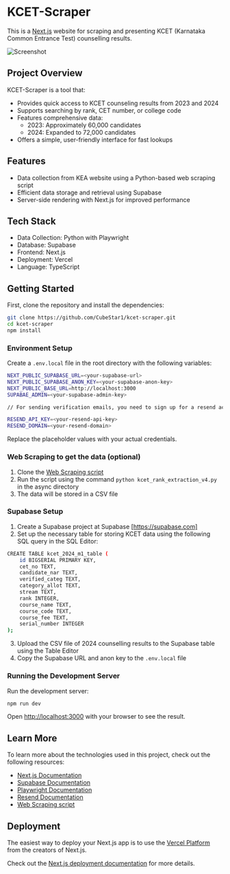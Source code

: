 # KCET-Scraper

This is a [Next.js](https://nextjs.org/) website for scraping and presenting KCET (Karnataka Common Entrance Test) counselling results.

![Screenshot](https://github.com/CubeStar1/kcet-scraper/blob/main/app/public/kcet-scraper-landing.jpg)

## Project Overview

KCET-Scraper is a tool that:

- Provides quick access to KCET counseling results from 2023 and 2024
- Supports searching by rank, CET number, or college code
- Features comprehensive data:
  - 2023: Approximately 60,000 candidates
  - 2024: Expanded to 72,000 candidates
- Offers a simple, user-friendly interface for fast lookups

## Features

- Data collection from KEA website using a Python-based web scraping script
- Efficient data storage and retrieval using Supabase
- Server-side rendering with Next.js for improved performance

## Tech Stack

- Data Collection: Python with Playwright
- Database: Supabase
- Frontend: Next.js
- Deployment: Vercel
- Language: TypeScript

## Getting Started

First, clone the repository and install the dependencies:

```bash
git clone https://github.com/CubeStar1/kcet-scraper.git
cd kcet-scraper
npm install
```

### Environment Setup

Create a `.env.local` file in the root directory with the following variables:

```bash
NEXT_PUBLIC_SUPABASE_URL=<your-supabase-url>
NEXT_PUBLIC_SUPABASE_ANON_KEY=<your-supabase-anon-key>
NEXT_PUBLIC_BASE_URL=http://localhost:3000
SUPABAE_ADMIN=<your-supabase-admin-key>

// For sending verification emails, you need to sign up for a resend accoun(https://resend.com) and get the API key and domain

RESEND_API_KEY=<your-resend-api-key>
RESEND_DOMAIN=<your-resend-domain>
```

Replace the placeholder values with your actual credentials.

### Web Scraping to get the data (optional)

1. Clone the [Web Scraping script](https://github.com/CubeStar1/RankPredictor.git)
2. Run the script using the command `python kcet_rank_extraction_v4.py` in the async directory
3. The data will be stored in a CSV file


### Supabase Setup

1. Create a Supabase project at Supabase [https://supabase.com]
2. Set up the necessary table for storing KCET data using the following SQL query in the SQL Editor:

```bash
CREATE TABLE kcet_2024_m1_table (
    id BIGSERIAL PRIMARY KEY,
    cet_no TEXT,
    candidate_nar TEXT,
    verified_categ TEXT,
    category_allot TEXT,
    stream TEXT,
    rank INTEGER,
    course_name TEXT,
    course_code TEXT,
    course_fee TEXT,
    serial_number INTEGER
);

```
3. Upload the CSV file of 2024 counselling results to the Supabase table using the Table Editor
4. Copy the Supabase URL and anon key to the `.env.local` file

### Running the Development Server

Run the development server:

```bash
npm run dev
```


Open [http://localhost:3000](http://localhost:3000) with your browser to see the result.

## Learn More

To learn more about the technologies used in this project, check out the following resources:

- [Next.js Documentation](https://nextjs.org/docs)
- [Supabase Documentation](https://supabase.com/docs)
- [Playwright Documentation](https://playwright.dev/docs/intro)
- [Resend Documentation](https://resend.com/docs)
- [Web Scraping script](https://github.com/CubeStar1/RankPredictor.git)
## Deployment

The easiest way to deploy your Next.js app is to use the [Vercel Platform](https://vercel.com/new?utm_medium=default-template&filter=next.js&utm_source=create-next-app&utm_campaign=create-next-app-readme) from the creators of Next.js.

Check out the [Next.js deployment documentation](https://nextjs.org/docs/deployment) for more details.


